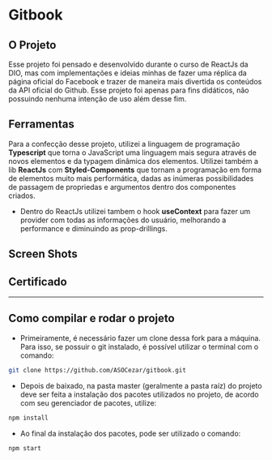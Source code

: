 # Gitbook

## O Projeto

Esse projeto foi pensado e desenvolvido durante o curso de ReactJs da DIO, mas com implementações e ideias minhas de fazer uma réplica da página oficial do Facebook e trazer de maneira mais divertida os conteúdos da API oficial do Github.
Esse projeto foi apenas para fins didáticos, não possuindo nenhuma intenção de uso além desse fim.

## Ferramentas

Para a confecção desse projeto, utilizei a linguagem de programação **Typescript** que torna o JavaScript uma linguagem mais segura através de novos elementos e da typagem dinâmica dos elementos.
Utilizei também a lib **ReactJs** com **Styled-Components** que tornam a programação em forma de elementos muito mais performática, dadas as inúmeras possibilidades de passagem de propriedas e argumentos dentro dos componentes criados.
 - Dentro do ReactJs utilizei tambem o hook **useContext** para fazer um provider com todas as informações do usuário, melhorando a performance e diminuindo as prop-drillings.

## Screen Shots


## Certificado


---------

## Como compilar e rodar o projeto

- Primeiramente, é necessário fazer um clone dessa fork para a máquina. Para isso, se possuir o git instalado, é possível utilizar o terminal com o comando:

```Bash
git clone https://github.com/ASOCezar/gitbook.git
```

- Depois de baixado, na pasta master (geralmente a pasta raíz) do projeto deve ser feita a instalação dos pacotes utilizados no projeto, de acordo com seu gerenciador de pacotes, utilize:

```Bash
npm install
```

- Ao final da instalação dos pacotes, pode ser utilizado o comando:

```Bash
npm start
```
